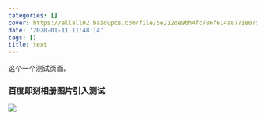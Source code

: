 ```yaml
---
categories: []
cover: https://allall02.baidupcs.com/file/5e212de9bh4fc786f614a87718075bca?bkt=en-2d9e6f81f9f5bca03a50c928e96bfd895e338090c80b073d74d981542892369b7f1e7b40417a9e5b2b2906af92189dc5812588fcc06da22a8ad214ccf3b2db90&fid=3169706140-16051585-919168467423578&time=1673411721&sign=FDTAXUbGERQlBHSKfWqi-DCb740ccc5511e5e8fedcff06b081203-wHhrq5OXwwqqTTfHpTnECfU1GL0%3D&to=80&size=309795&sta_dx=309795&sta_cs=14&sta_ft=jpeg&sta_ct=0&sta_mt=0&fm2=MH%2CBaoding%2CAnywhere%2C%2C%E6%B2%B3%E5%8D%97%2Cct&ctime=1673406777&mtime=1673406777&resv0=-1&resv1=0&resv2=rlim&resv3=5&resv4=309795&vuk=3169706140&iv=0&htype=&randtype=&tkbind_id=0&newver=1&newfm=1&secfm=1&flow_ver=3&pkey=en-b0e3649aa7a9345dd9ea494a00307dce874db8819b89d68f1354d6c8b60f0d701c8cfdf06a7d20188eb57eca7af9e940f0fe33e5d192dbc8305a5e1275657320&expires=1h&rt=sh&r=145808974&vbdid=3372196876&fin=th_1673406777319_3.jpeg&fn=th_1673406777319_3.jpeg&rtype=1&dp-logid=244094086113038840&dp-callid=0.1&hps=1&tsl=0&csl=0&fsl=-1&csign=ZSQN%2FELslMHf%2F0fdaKBKBVELitU%3D&so=0&ut=6&uter=4&serv=0&uc=83614315&ti=c77e04c9862927e535b9e90339f1aff0f7f88adfc996daff305a5e1275657320&hflag=30&from_type=1&adg=n&reqlabel=16051585_f_0d379c25691f1db02fd2dff786ffd19a_-1_d4313ffe659e46e3a996d11356591d7b&by=themis
date: '2020-01-11 11:48:14'
tags: []
title: text
---
```

这个一个测试页面。

### 百度即刻相册图片引入测试

![](https://allall02.baidupcs.com/file/5e212de9bh4fc786f614a87718075bca?bkt=en-2d9e6f81f9f5bca03a50c928e96bfd895e338090c80b073d74d981542892369b7f1e7b40417a9e5b2b2906af92189dc5812588fcc06da22a8ad214ccf3b2db90&fid=3169706140-16051585-919168467423578&time=1673411721&sign=FDTAXUbGERQlBHSKfWqi-DCb740ccc5511e5e8fedcff06b081203-wHhrq5OXwwqqTTfHpTnECfU1GL0%3D&to=80&size=309795&sta_dx=309795&sta_cs=14&sta_ft=jpeg&sta_ct=0&sta_mt=0&fm2=MH%2CBaoding%2CAnywhere%2C%2C%E6%B2%B3%E5%8D%97%2Cct&ctime=1673406777&mtime=1673406777&resv0=-1&resv1=0&resv2=rlim&resv3=5&resv4=309795&vuk=3169706140&iv=0&htype=&randtype=&tkbind_id=0&newver=1&newfm=1&secfm=1&flow_ver=3&pkey=en-b0e3649aa7a9345dd9ea494a00307dce874db8819b89d68f1354d6c8b60f0d701c8cfdf06a7d20188eb57eca7af9e940f0fe33e5d192dbc8305a5e1275657320&expires=1h&rt=sh&r=145808974&vbdid=3372196876&fin=th_1673406777319_3.jpeg&fn=th_1673406777319_3.jpeg&rtype=1&dp-logid=244094086113038840&dp-callid=0.1&hps=1&tsl=0&csl=0&fsl=-1&csign=ZSQN%2FELslMHf%2F0fdaKBKBVELitU%3D&so=0&ut=6&uter=4&serv=0&uc=83614315&ti=c77e04c9862927e535b9e90339f1aff0f7f88adfc996daff305a5e1275657320&hflag=30&from_type=1&adg=n&reqlabel=16051585_f_0d379c25691f1db02fd2dff786ffd19a_-1_d4313ffe659e46e3a996d11356591d7b&by=themis)
